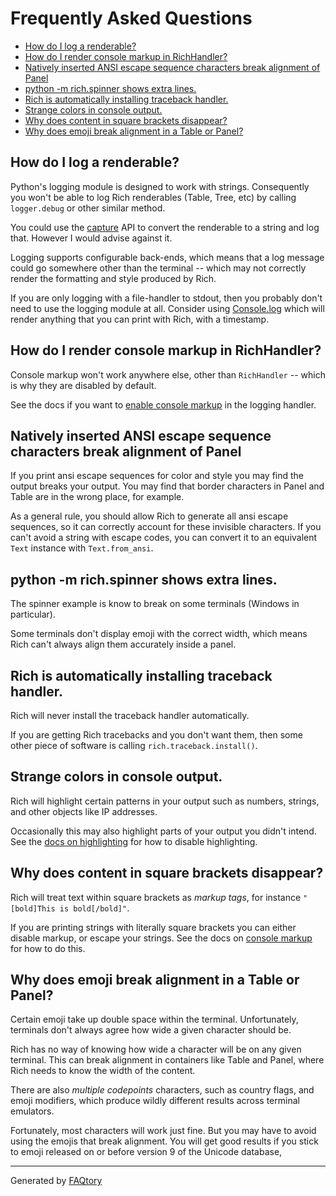 
# Frequently Asked Questions
- [How do I log a renderable?](#how-do-i-log-a-renderable)
- [How do I render console markup in RichHandler?](#how-do-i-render-console-markup-in-richhandler)
- [Natively inserted ANSI escape sequence characters break alignment of Panel](#natively-inserted-ansi-escape-sequence-characters-break-alignment-of-panel)
- [python -m rich.spinner shows extra lines.](#python--m-richspinner-shows-extra-lines)
- [Rich is automatically installing traceback handler.](#rich-is-automatically-installing-traceback-handler)
- [Strange colors in console output.](#strange-colors-in-console-output)
- [Why does content in square brackets disappear?](#why-does-content-in-square-brackets-disappear)
- [Why does emoji break alignment in a Table or Panel?](#why-does-emoji-break-alignment-in-a-table-or-panel)

<a name="how-do-i-log-a-renderable"></a>
## How do I log a renderable?

Python's logging module is designed to work with strings. Consequently you won't be able to log Rich renderables (Table, Tree, etc) by calling `logger.debug` or other similar method.

You could use the [capture](https://rich.readthedocs.io/en/latest/console.html#capturing-output) API to convert the renderable to a string and log that. However I would advise against it.

Logging supports configurable back-ends, which means that a log message could go somewhere other than the terminal -- which may not correctly render the formatting and style produced by Rich.

If you are only logging with a file-handler to stdout, then you probably don't need to use the logging module at all. Consider using [Console.log](https://rich.readthedocs.io/en/latest/reference/console.html#rich.console.Console.log) which will render anything that you can print with Rich, with a timestamp.

<a name="how-do-i-render-console-markup-in-richhandler"></a>
## How do I render console markup in RichHandler?

Console markup won't work anywhere else, other than `RichHandler` -- which is why they are disabled by default.

See the docs if you want to [enable console markup](https://rich.readthedocs.io/en/latest/logging.html#logging-handler) in the logging handler.

<a name="natively-inserted-ansi-escape-sequence-characters-break-alignment-of-panel"></a>
## Natively inserted ANSI escape sequence characters break alignment of Panel

If you print ansi escape sequences for color and style you may find the output breaks your output.
You may find that border characters in Panel and Table are in the wrong place, for example.

As a general rule, you should allow Rich to generate all ansi escape sequences, so it can correctly account for these invisible characters.
If you can't avoid a string with escape codes, you can convert it to an equivalent `Text` instance with `Text.from_ansi`.

<a name="python--m-richspinner-shows-extra-lines"></a>
## python -m rich.spinner shows extra lines.

The spinner example is know to break on some terminals (Windows in particular).

Some terminals don't display emoji with the correct width, which means Rich can't always align them accurately inside a panel.

<a name="rich-is-automatically-installing-traceback-handler"></a>
## Rich is automatically installing traceback handler.

Rich will never install the traceback handler automatically.

If you are getting Rich tracebacks and you don't want them, then some other piece of software is calling `rich.traceback.install()`.

<a name="strange-colors-in-console-output"></a>
## Strange colors in console output.

Rich will highlight certain patterns in your output such as numbers, strings, and other objects like IP addresses.

Occasionally this may also highlight parts of your output you didn't intend. See the [docs on highlighting](https://rich.readthedocs.io/en/latest/highlighting.html) for how to disable highlighting.

<a name="why-does-content-in-square-brackets-disappear"></a>
## Why does content in square brackets disappear?

Rich will treat text within square brackets as *markup tags*, for instance `"[bold]This is bold[/bold]"`.

If you are printing strings with literally square brackets you can either disable markup, or escape your strings.
See the docs on [console markup](https://rich.readthedocs.io/en/latest/markup.html) for how to do this.

<a name="why-does-emoji-break-alignment-in-a-table-or-panel"></a>
## Why does emoji break alignment in a Table or Panel?

Certain emoji take up double space within the terminal. Unfortunately, terminals don't always agree how wide a given character should be.

Rich has no way of knowing how wide a character will be on any given terminal. This can break alignment in containers like Table and Panel, where Rich needs to know the width of the content.

There are also *multiple codepoints* characters, such as country flags, and emoji modifiers, which produce wildly different results across terminal emulators.

Fortunately, most characters will work just fine. But you may have to avoid using the emojis that break alignment. You will get good results if you stick to emoji released on or before version 9 of the Unicode database,

<hr>

Generated by [FAQtory](https://github.com/willmcgugan/faqtory)
